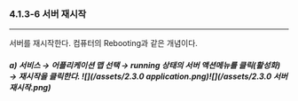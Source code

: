 ### 4.1.3-6 서버 재시작

---

서버를 재시작한다. 컴퓨터의 Rebooting과 같은 개념이다.

##### a\)    서비스 → 어플리케이션 맵 선택 → running 상태의 서버 액션메뉴를 클릭\(활성화\) → 재시작을 클릭한다. ![](/assets/2.3.0 application.png)![](/assets/2.3.0 서버 재시작.png)



